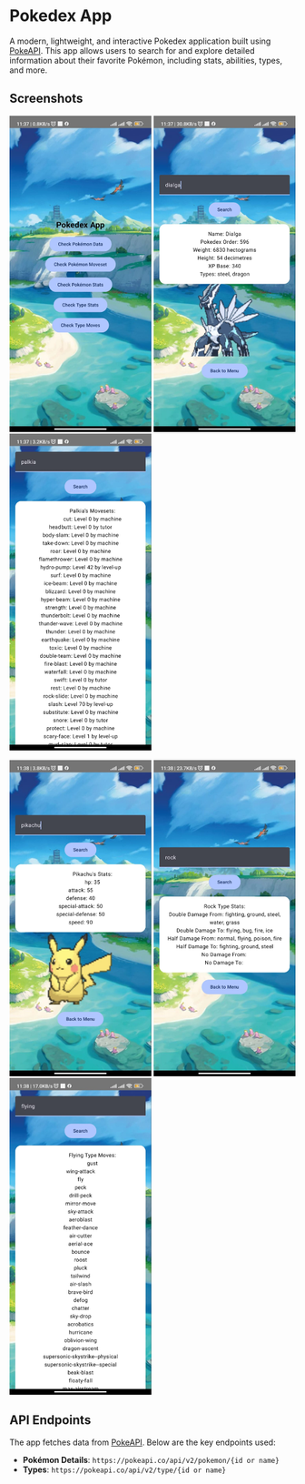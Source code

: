 

# Pokedex App

A modern, lightweight, and interactive Pokedex application built using [PokeAPI](https://pokeapi.co). This app allows users to search for and explore detailed information about their favorite Pokémon, including stats, abilities, types, and more.


## Screenshots

<img src="Screenshots/MainMenu.jpg" alt="Main Menu" width="250">    <img src="Screenshots/PokeData.jpg" alt="Pokemon Data" width="250">    <img src="Screenshots/PokeMovesets.jpg" alt="Pokemon Movesets" width="250">

<img src="Screenshots/PokeStats.jpg" alt="Pokemon Stats" width="250">    <img src="Screenshots/TypeStats.jpg" alt="Type Stats" width="250">    <img src="Screenshots/TypeMoves.jpg" alt="Type Moves" width="250">

## API Endpoints

The app fetches data from [PokeAPI](https://pokeapi.co). Below are the key endpoints used:

- **Pokémon Details**: `https://pokeapi.co/api/v2/pokemon/{id or name}`
- **Types**: `https://pokeapi.co/api/v2/type/{id or name}`
